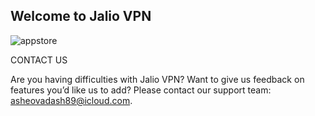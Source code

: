 ## Welcome to Jalio VPN

![appstore](https://user-images.githubusercontent.com/111689459/185791430-718b6c51-3e2b-4694-b1c0-f3e9ae05440b.png)

CONTACT US

Are you having difficulties with Jalio VPN? Want to give us feedback on features you’d like us to add? Please contact our support team: [asheovadash89@icloud.com](mailto:asheovadash89@icloud.com).
